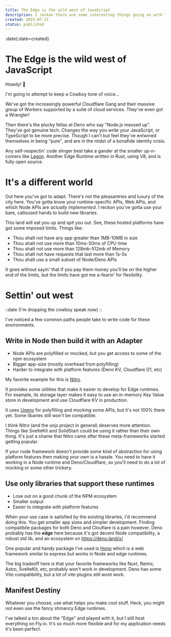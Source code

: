 ```yaml
---
title: The Edge is the wild west of JavaScript
description: I reckon there are some interesting things going on with the edge, partner.
created: 2023-07-21
status: published
---
```


:date{:date=created}

# The Edge is the wild west of JavaScript

Howdy! 🤠

I'm going to attempt to keep a Cowboy tone of voice...

We've got the increasingly powerful Cloudflare Gang and their massive group of Workers supported by a suite of cloud services. They've even got a Wrangler!

Then there's the plucky fellas at Deno who say "Node.js messed up". They've got genuine tech. Changes the way you write your JavaScript, or TypeScript to be more precise. Though I can't but feel they've entwined themselves in being "pure", and are in the midst of a bonafide identity crisis.

Any self-respectin' code slinger best take a gander at the smaller up-n-comers like [Lagon](https://github.com/lagonapp/lagon). Another Edge Runtime written in Rust, using V8, and is fully open source.

# It's a different world

Out here you've got to adapt. There's not the pleasantries and luxury of the city here. You've gotta know your runtime-specific APIs, Web APIs, and which Node APIs are _actually implemented_. I reckon you've gotta use your bare, calloused hands to build new libraries.

This land will eat you up and spit you out. See, these hosted platforms have got some imposed limits. Things like:

- Thou shalt not have any app greater than 1MB-10MB in size
- Thou shalt not use more than 10ms-50ms of CPU time
- Thou shalt not use more than 128mb-512mb of Memory
- Thou shalt not have requests that last more than 1s-5s
- Thou shalt use a small subset of Node/Deno APIs

It goes without sayin' that if you pay them money you'll be on the higher end of the limits, but the limits have got me a-fearin' for flexibility.

# Settin' out west

::date
(I'm dropping the cowboy speak now)
::

I've noticed a few common paths people take to write code for these environments.

## Write in Node then build it with an Adapter

- Node APIs are polyfilled or mocked, but you get access to some of the npm ecosystem
- Bigger app-size (mostly overhead from polyfilling)
- Harder to integrate with platform features (Deno KV, Cloudflare D1, etc)

My favorite example for this is [Nitro](https://nitro.unjs.io/).

It provides some utilities that make it easier to develop for Edge runtimes. For example, its storage layer makes it easy to use an in-memory Key Value store in development and use Cloudflare KV in production.

It uses [Unenv](https://unenv.unjs.io/) for polyfilling and mocking some APIs, but it's not 100% there yet. Some libaries still won't be compatible.

I think Nitro (and the unjs project in general) deserves more attention. Things like SvelteKit and SolidStart could be using it rather than their own thing. It's just a shame that Nitro came after these meta-frameworks started getting popular.

If your node framework doesn't provide some kind of abstraction for using platform features then making your own is a hassle. You need to have it working in a Node runtime and Deno/Cloudflare, so you'll need to do a lot of mocking or some other trickery.

## Use only libraries that support these runtimes

- Lose out on a good chunk of the NPM ecosystem
- Smaller output
- Easier to integrate with platform features

When your use case is satisfied by the existing libraries, I'd recommend doing this. You get smaller app sizes and simpler development. Finding compatibile packages for both Deno and Clouflare is a pain however. Deno probably has the **edge** here because it's got decent Node compatibility, a robust std lib, and an ecosystem on <https://deno.land/x/>

One popular and handy package I've used is [Hono](https://hono.dev/) which is a web framework similar to express but works in Node and edge runtimes.

The big tradeoff here is that your favorite frameworks like Nuxt, Remix, Astro, SvelteKit, etc, probably won't work in development. Deno has some Vite compatibility, but a lot of vite plugins still wont work.

## Manifest Destiny

Whatever you choose, use what helps you make cool stuff. Heck, you might not even use the fancy shmancy Edge runtimes.

I've talked a ton about the "Edge" and played with it, but I still host everything on Fly.io. It's so much more flexible and for my application needs it's been perfect.
